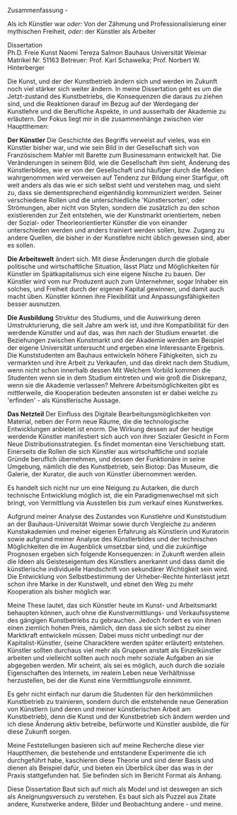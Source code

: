 Zusammenfassung - 

Als ich Künstler war *oder:* Von der Zähmung und Professionalisierung einer mythischen Freiheit, *oder:* der Künstler als Arbeiter 

Dissertation  
Ph.D. Freie Kunst
Naomi Tereza Salmon
Bauhaus Universität Weimar
Matrikel Nr. 51163
Betreuer: Prof. Karl Schawelka; Prof. Norbert W. Hinterberger

Die Kunst, und der der Kunstbetrieb ändern sich und werden im Zukunft noch viel stärker sich weiter ändern. In meine Dissertation geht es um die Jetzt-zustand des 
Kunstbetriebs, die Konsequenzen die daraus zu ziehen sind, und die Reaktionen darauf im Bezug auf der Werdegang der Kunstlehre und die Berufliche Aspekte, in und ausserhalb 
der Akademie zu erläutern. Der Fokus liegt mir in die zusammenhänge zwischen vier Hauptthemen:

**Der Künstler** Die Geschichte des Begriffs verweist auf vieles, was ein Künstler bisher war, und wie sein Bild in der Gesellschaft sich von Französischem Mahler mit 
Barette zum Businessmann entwickelt hat. Die Veränderungen in seinem Bild, wie die Gesellschaft ihm sieht, Änderung des Künstlerbildes, wie er von der Gesellschaft und häufiger durch die 
Medien wahrgenommen wird verweisen auf Tendenz zur Bildung einer Starfigur, oft weit anders als das wie er sich selbst sieht und verstehen mag, und sieht zu, dass sie dementsprechend eigenhändig
kommuniziert werden. Seiner verschiedene Rollen und die unterschiedliche 'Künstlersorten', oder Strömungen, aber nicht von Stylen, sondern die zusätzlich zu den schon existierenden zur Zeit 
entstehen, wie der Kunstmarkt orientiertem, neben der Sozial- oder Theorieorientierter Künstler die von einander unterschieden werden und anders trainiert werden sollen, bzw. Zugang zu andere Quellen, 
die bisher in der Kunstlehre nicht üblich gewesen sind, aber es sollen. 

**Die Arbeitswelt** ändert sich. Mit diese Änderungen durch die globale politische und wirtschaftliche Situation, lässt Platz und Möglichkeiten für Künstler im Spätkapitalismus sich 
eine eigene Nische zu bauen. Der Künstler wird vom nur Produzent auch zum Unternehmer, sogar Inhaber ein solches, und Freiheit durch der eigenen Kapital gewinnen, und damit auch macht üben.
Künstler können ihre Flexibilität und Anpassungsfähigkeiten besser ausnutzen.

**Die Ausbildung** Struktur des Studiums, und die Auswirkung deren Umstrukturierung, die seit Jahre am werk ist, und ihre Kompatibilität für den werdende Künstler und auf das, was ihm nach der 
Studium erwartet. die Beziehungen zwischen Kunstmarkt und der Akademie werden am Beispiel der eigene Universität untersucht und ergeben eine Interessante Ergebnis. Die Kunststudenten am Bauhaus 
entwickeln höhere Fähigkeiten, sich zu vermarkten und ihre Arbeit zu Verkaufen, und das direkt nach dem Studium, wenn nicht schon innerhalb dessen
Mit Welchem Vorbild kommen die Studenten wenn sie in dem Studium eintreten und wie groß die Diskrepanz, wenn sie die Akademie verlassen? Mehrere Arbeitsmöglichkeiten gibt es mittlerweile, 
die Kooperation bedeuten ansonsten ist er dabei welche zu 'erfinden'  - als Künstlerische Aussage.

**Das Netzteil** Der Einfluss des Digitale Bearbeitungsmöglichkeiten von Material, neben der Form neue Räume, die die technologische Entwicklungen anbietet ist enorm.  Die Wirkung dessen
auf der heutige werdende Künstler manifestiert sich auch von ihrer Sozialer Gesicht in Form Neue Distributionsstrategien. Es findet momentan eine Verschiebung statt. Einerseits die Rollen die sich 
Künstler aus wirtschaftliche und soziale Gründe beruflich übernehmen, und dessen der Funktionäre in seine Umgebung, nämlich die des Kunstbetrieb, sein Biotop: Das Museum, die Galerie, der Kurator, 
die auch von Künstler übernommen werden.

Es handelt sich nicht nur um eine Neigung zu Autarken, die durch technische Entwicklung möglich ist, die ein Paradigmenwechsel mit sich bringt, von Vermittlung 
via Ausstellen bis zum verkauf eines Kunstwerkes.

Aufgrund meiner Analyse des Zustandes von Kunstlehre und Kunststudium an der Bauhaus-Universität Weimar sowie durch Vergleiche zu anderen 
Kunstakademien und meiner eigenen Erfahrung als Künstlerin und Kuratorin sowie aufgrund meiner Analyse des Künstlerbildes und der technischen 
Möglichkeiten die im Augenblick umsetzbar sind, und die zukünftige Prognosen ergeben sich folgende Konsequenzen: in Zukunft werden allein die 
Ideen als Geisteseigentum des Künstlers anerkannt und dass damit die künstlerische individuelle Handschrift von sekundärer Wichtigkeit sein wird.
Die Entwicklung von Selbstbestimmung der Urheber-Rechte hinterlässt jetzt schon ihre Marke in der Kunstwelt, und ebnet den Weg zu mehr Kooperation
als bisher möglich war.

Meine These lautet, das sich Künstler heute im Kunst- und Arbeitsmarkt behaupten können, auch ohne die Kunstvermittlungs- und Verkaufssysteme des gängigen Kunstbetriebs 
zu gebrauchen. Jedoch fordert es von ihnen einen ziemlich hohen Preis, nämlich, den dass sie sich selbst zu einer Marktkraft entwickeln müssen. Dabei muss nicht
unbedingt nur der Kapitalist-Künstler, (seine Characktere werden später erläutert) entstehen. Künstler sollten durchaus viel mehr als Gruppen anstatt als Einzelkünstler 
arbeiten und vielleicht sollten auch noch mehr soziale Aufgaben an sie abgegeben werden. Mir scheint, als sei es möglich, auch durch die soziale Eigenschaften des Internets,
im realem Leben neue Verhältnisse herzustellen, bei der die Kunst eine Vermittlungsrolle einnimmt. 

Es gehr nicht einfach nur darum die Studenten für den herkömmlichen Kunstbetrieb zu trainieren, sondern durch die entstehende neue Generation von Künstlern (und deren und 
meiner künstlerischen Arbeit am Kunstbetrieb), denn die Kunst und der Kunstbetrieb sich ändern werden und ich diese Änderung aktiv betreibe, 
befürworte und Künstler ausbilde, die für diese Zukunft sorgen.

Meine Feststellungen basieren sich auf meine Recherche diese vier Hauptthemen, die bestehende und entstandene Experimente die ich durchgeführt habe, 
kaschieren diese Theorie und sind derer Basis und dienen als Beispiel dafür, und bieten ein Überblick über das was in der Praxis stattgefunden hat. 
Sie befinden sich im Bericht Format als Anhang.

Diese Dissertation Baut sich auf mich als Model und ist deswegen an sich als Aneignungsversuch zu verstehen. Es baut sich als Puzzel aus Zitate andere, Kunstwerke andere, 
Bilder und Beobachtung andere - und meine.


